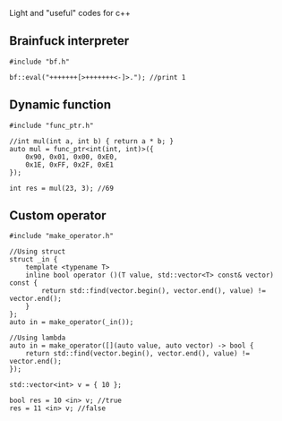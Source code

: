 Light and "useful" codes for c++

## Brainfuck interpreter
```с++
#include "bf.h"

bf::eval("+++++++[>+++++++<-]>."); //print 1
```

## Dynamic function
	#include "func_ptr.h"

	//int mul(int a, int b) { return a * b; }
	auto mul = func_ptr<int(int, int)>({
		0x90, 0x01, 0x00, 0xE0,
		0x1E, 0xFF, 0x2F, 0xE1
	});

	int res = mul(23, 3); //69

## Custom operator
	#include "make_operator.h"

	//Using struct
	struct _in {
		template <typename T>
		inline bool operator ()(T value, std::vector<T> const& vector) const {
			return std::find(vector.begin(), vector.end(), value) != vector.end();
		}
	};
	auto in = make_operator(_in());

	//Using lambda
	auto in = make_operator([](auto value, auto vector) -> bool {
		return std::find(vector.begin(), vector.end(), value) != vector.end();
	});

	std::vector<int> v = { 10 };

	bool res = 10 <in> v; //true
	res = 11 <in> v; //false
